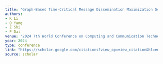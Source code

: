 ```yaml
---
title: "Graph-Based Time-Critical Message Dissemination Maximization Scheme for 5G NR-V2X Networks"
authors:
- K Li
- Q Yang
- Z Shi
- P Dai
venue: "2024 7th World Conference on Computing and Communication Technologies (WCCCT …, 2024"
year: 2024
type: conference
link: "https://scholar.google.com/citations?view_op=view_citation&hl=en&user=xtXbq_AAAAAJ&pagesize=100&citation_for_view=xtXbq_AAAAAJ:RGFaLdJalmkC"
source: scholar
---
```

